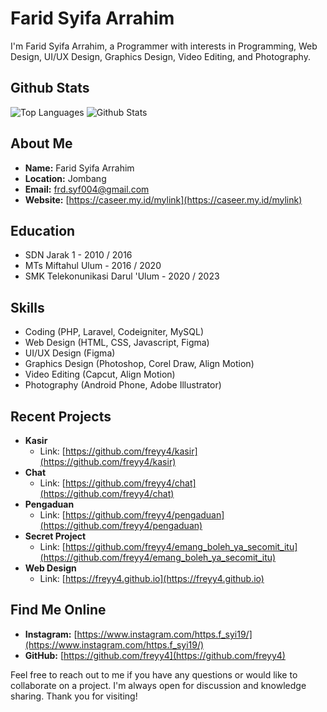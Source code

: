# Farid Syifa Arrahim

I'm Farid Syifa Arrahim, a Programmer with interests in Programming, Web Design, UI/UX Design, Graphics Design, Video Editing, and Photography.

## Github Stats
![Top Languages](https://github-readme-stats.vercel.app/api/top-langs/?username=freyy4&langs_count=8)
![Github Stats](https://github-readme-stats.vercel.app/api?username=freyy4)

## About Me

- **Name:** Farid Syifa Arrahim
- **Location:** Jombang
- **Email:** frd.syf004@gmail.com
- **Website:** [https://caseer.my.id/mylink](https://caseer.my.id/mylink)

## Education

- SDN Jarak 1 - 2010 / 2016
- MTs Miftahul Ulum - 2016 / 2020
- SMK Telekonunikasi Darul 'Ulum - 2020 / 2023

## Skills

- Coding (PHP, Laravel, Codeigniter, MySQL)
- Web Design (HTML, CSS, Javascript, Figma)
- UI/UX Design (Figma)
- Graphics Design (Photoshop, Corel Draw, Align Motion)
- Video Editing (Capcut, Align Motion)
- Photography (Android Phone, Adobe Illustrator)

## Recent Projects

- **Kasir**
  - Link: [https://github.com/freyy4/kasir](https://github.com/freyy4/kasir)
- **Chat**
  - Link: [https://github.com/freyy4/chat](https://github.com/freyy4/chat)
- **Pengaduan**
  - Link: [https://github.com/freyy4/pengaduan](https://github.com/freyy4/pengaduan)
- **Secret Project**
  - Link: [https://github.com/freyy4/emang_boleh_ya_secomit_itu](https://github.com/freyy4/emang_boleh_ya_secomit_itu)
- **Web Design**
  - Link: [https://freyy4.github.io](https://freyy4.github.io)

## Find Me Online

- **Instagram:** [https://www.instagram.com/https.f_syi19/](https://www.instagram.com/https.f_syi19/)
- **GitHub:** [https://github.com/freyy4](https://github.com/freyy4)

Feel free to reach out to me if you have any questions or would like to collaborate on a project. I'm always open for discussion and knowledge sharing. Thank you for visiting!
